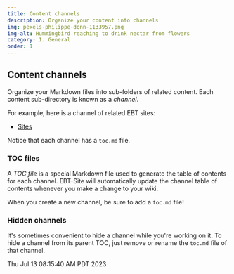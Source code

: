 ```yaml
---
title: Content channels
description: Organize your content into channels
img: pexels-philippe-donn-1133957.png
img-alt: Hummingbird reaching to drink nectar from flowers
category: 1. General
order: 1
---
```



## Content channels
Organize your Markdown files into sub-folders of related content.
Each content sub-directory is known as a _channel_.

For example, here is a channel of related EBT sites:

* [Sites](#/wiki/sites/toc)

Notice that each channel has a ```toc.md``` file.

### TOC files

A *TOC file* is a special Markdown file used to generate the table
of contents for each channel.
EBT-Site will automatically update the channel table of contents whenever
you make a change to your wiki.

When you create a new channel, be sure to add a ```toc.md``` file!

### Hidden channels
It's sometimes convenient to hide a channel while you're working on it.
To hide a channel from its parent TOC, just remove or rename the ```toc.md``` file
of that channel.

Thu Jul 13 08:15:40 AM PDT 2023
